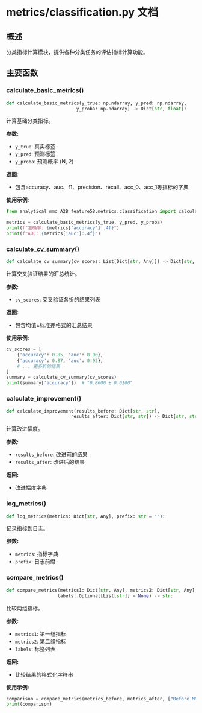 # metrics/classification.py 文档

## 概述

分类指标计算模块，提供各种分类任务的评估指标计算功能。

## 主要函数

### calculate_basic_metrics()

```python
def calculate_basic_metrics(y_true: np.ndarray, y_pred: np.ndarray, 
                          y_proba: np.ndarray) -> Dict[str, float]:
```

计算基础分类指标。

**参数:**
- `y_true`: 真实标签
- `y_pred`: 预测标签
- `y_proba`: 预测概率 (N, 2)

**返回:**
- 包含accuracy、auc、f1、precision、recall、acc_0、acc_1等指标的字典

**使用示例:**
```python
from analytical_mmd_A2B_feature58.metrics.classification import calculate_basic_metrics

metrics = calculate_basic_metrics(y_true, y_pred, y_proba)
print(f"准确率: {metrics['accuracy']:.4f}")
print(f"AUC: {metrics['auc']:.4f}")
```

### calculate_cv_summary()

```python
def calculate_cv_summary(cv_scores: List[Dict[str, Any]]) -> Dict[str, str]:
```

计算交叉验证结果的汇总统计。

**参数:**
- `cv_scores`: 交叉验证各折的结果列表

**返回:**
- 包含均值±标准差格式的汇总结果

**使用示例:**
```python
cv_scores = [
    {'accuracy': 0.85, 'auc': 0.90},
    {'accuracy': 0.87, 'auc': 0.92},
    # ... 更多折的结果
]
summary = calculate_cv_summary(cv_scores)
print(summary['accuracy'])  # "0.8600 ± 0.0100"
```

### calculate_improvement()

```python
def calculate_improvement(results_before: Dict[str, str], 
                        results_after: Dict[str, str]) -> Dict[str, str]:
```

计算改进幅度。

**参数:**
- `results_before`: 改进前的结果
- `results_after`: 改进后的结果

**返回:**
- 改进幅度字典

### log_metrics()

```python
def log_metrics(metrics: Dict[str, Any], prefix: str = ""):
```

记录指标到日志。

**参数:**
- `metrics`: 指标字典
- `prefix`: 日志前缀

### compare_metrics()

```python
def compare_metrics(metrics1: Dict[str, Any], metrics2: Dict[str, Any], 
                   labels: Optional[List[str]] = None) -> str:
```

比较两组指标。

**参数:**
- `metrics1`: 第一组指标
- `metrics2`: 第二组指标
- `labels`: 标签列表

**返回:**
- 比较结果的格式化字符串

**使用示例:**
```python
comparison = compare_metrics(metrics_before, metrics_after, ["Before MMD", "After MMD"])
print(comparison)
``` 